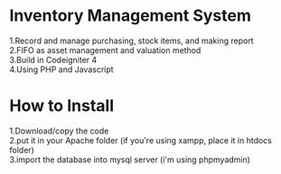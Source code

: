 # Inventory Management System
1.Record and manage purchasing, stock items, and making report\
2.FIFO as asset management and valuation method\
3.Build in Codeigniter 4\
4.Using PHP and Javascript 

# How to Install
1.Download/copy the code\
2.put it in your Apache folder (if you're using xampp, place it in htdocs folder)\
3.import the database into mysql server (i'm using phpmyadmin)
